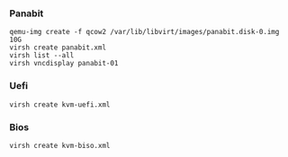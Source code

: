  ### Panabit
 
    qemu-img create -f qcow2 /var/lib/libvirt/images/panabit.disk-0.img 10G
    virsh create panabit.xml
    virsh list --all
    virsh vncdisplay panabit-01


### Uefi

    virsh create kvm-uefi.xml

### Bios

    virsh create kvm-biso.xml
   


